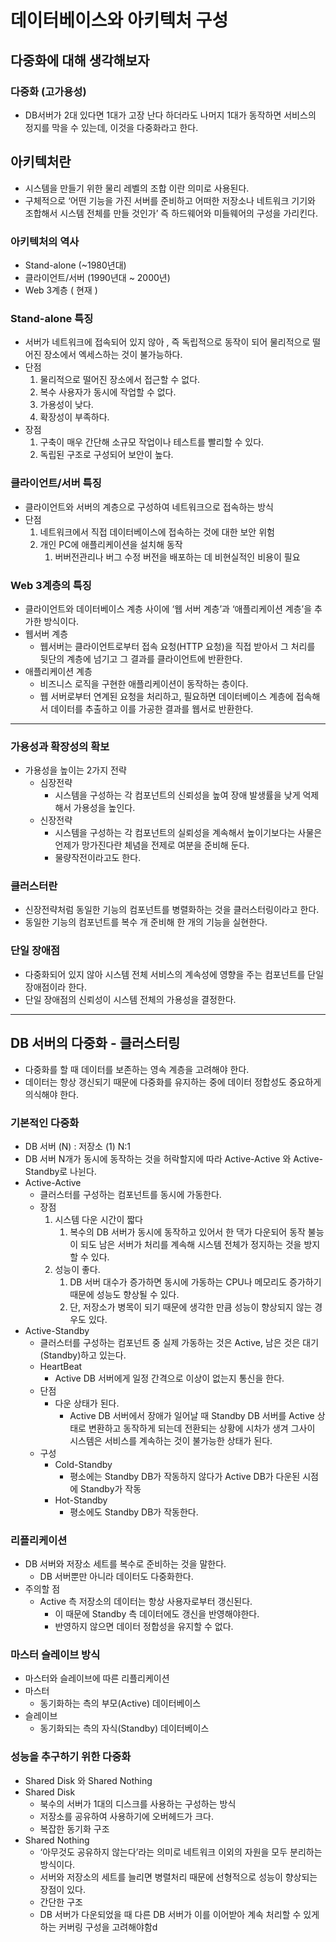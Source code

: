 # 데이터베이스와 아키텍처 구성

## 다중화에 대해 생각해보자

### 다중화 (고가용성)

- DB서버가 2대 있다면 1대가 고장 난다 하더라도 나머지 1대가 동작하면 서비스의 정지를 막을 수 있는데, 이것을 다중화라고 한다.

## 아키텍처란

- 시스템을 만들기 위한 물리 레벨의 조합 이란 의미로 사용된다.
- 구체적으로 ‘어떤 기능을 가진 서버를 준비하고 어떠한 저장소나 네트워크 기기와 조합해서 시스템 전체를 만들 것인가’ 즉 하드웨어와 미들웨어의 구성을 가리킨다.

### 아키텍처의 역사

- Stand-alone (~1980년대)
- 클라이언트/서버 (1990년대 ~ 2000년)
- Web 3계층 ( 현재 )

### Stand-alone 특징

- 서버가 네트워크에 접속되어 있지 않아 , 즉 독립적으로 동작이 되어 물리적으로 떨어진 장소에서 엑세스하는 것이 불가능하다.
- 단점
    1. 물리적으로 떨어진 장소에서 접근할 수 없다.
    2. 복수 사용자가 동시에 작업할 수 없다.
    3. 가용성이 낮다.
    4. 확장성이 부족하다.
- 장점
    1. 구축이 매우 간단해 소규모 작업이나 테스트를 빨리할 수 있다.
    2. 독립된 구조로 구성되어 보안이 높다.

### 클라이언트/서버 특징

- 클라이언트와 서버의 계층으로 구성하여 네트워크으로 접속하는 방식
- 단점
    1. 네트워크에서 직접 데이터베이스에 접속하는 것에 대한 보안 위험
    2. 개인 PC에 애플리케이션을 설치해 동작
        1. 버버전관리나 버그 수정 버전을 배포하는 데 비현실적인 비용이 필요


### Web 3계층의 특징

- 클라이언트와 데이터베이스 계층 사이에 ‘웹 서버 계층’과 ‘애플리케이션 계층’을 추가한 방식이다.
- 웹서버 계층
    - 웹서버는 클라이언트로부터 접속 요청(HTTP 요청)을 직접 받아서 그 처리를 뒷단의 계층에 넘기고 그 결과를 클라이언트에 반환한다.
- 애플리케이션 계층
    - 비즈니스 로직을 구현한 애플리케이션이 동작하는 층이다.
    - 웹 서버로부터 연계된 요청을 처리하고, 필요하면 데이터베이스 계층에 접속해서 데이터를 추출하고 이를 가공한 결과를 웹서로 반환한다.

---

### 가용성과 확장성의 확보

- 가용성을 높이는 2가지 전략
    - 심장전략
        - 시스템을 구성하는 각 컴포넌트의 신뢰성을 높여 장애 발생률을 낮게 억제해서 가용성을 높인다.
    - 신장전략
        - 시스템을 구성하는 각 컴포넌트의 실뢰성을 계속해서 높이기보다는 사물은 언제가 망가진다란 체념을 전제로 여분을 준비해 둔다.
        - 물량작전이라고도 한다.

### 클러스터란

- 신장전략처럼 동일한 기능의 컴포넌트를 병렬화하는 것을 클러스터링이라고 한다.
- 동일한 기능의 컴포넌트를 복수 개 준비해 한 개의 기능을 실현한다.

### 단일 장애점

- 다중화되어 있지 않아 시스템 전체 서비스의 계속성에 영향을 주는 컴포넌트를 단일 장애점이라 한다.
- 단일 장애점의 신뢰성이 시스템 전체의 가용성을 결정한다.

---

## DB 서버의 다중화 - 클러스터링

- 다중화를 할 때 데이터를 보존하는 영속 계층을 고려해야 한다.
- 데이터는 항상 갱신되기 때문에 다중화를 유지하는 중에 데이터 정합성도 중요하게 의식해야 한다.

### 기본적인 다중화

- DB 서버 (N) : 저장소 (1) N:1
- DB 서버 N개가 동시에 동작하는 것을 허락할지에 따라 Active-Active 와 Active-Standby로 나뉜다.
- Active-Active
    - 클러스터를 구성하는 컴포넌트를 동시에 가동한다.
    - 장점
        1. 시스템 다운 시간이 짧다
            1. 복수의 DB 서버가 동시에 동작하고 있어서 한 댁가 다운되어 동작 불능이 되도 남은 서버가 처리를 계속해 시스템 전체가 정지하는 것을 방지할 수 있다.
        2. 성능이 좋다.
            1. DB 서버 대수가 증가하면 동시에 가동하는 CPU나 메모리도 증가하기 때문에 성능도 향상될 수 있다.
            2. 단, 저장소가 병목이 되기 때문에 생각한 만큼 성능이 향상되지 않는 경우도 있다.
- Active-Standby
    - 클러스터를 구성하는 컴포넌트 중 실제 가동하는 것은 Active, 남은 것은 대기(Standby)하고 있는다.
    - HeartBeat
        - Active DB 서버에게 일정 간격으로 이상이 없는지 통신을 한다.
    - 단점
        - 다운 상태가 된다.
            - Active DB 서버에서 장애가 일어날 때 Standby DB 서버를 Active 상태로 변환하고 동작하게 되는데 전환되는 상황에 시차가 생겨 그사이 시스템은 서비스를 계속하는 것이 불가능한 상태가 된다.
    - 구성
        - Cold-Standby
            - 평소에는 Standby DB가 작동하지 않다가 Active DB가 다운된 시점에 Standby가 작동
        - Hot-Standby
            - 평소에도 Standby DB가 작동한다.

### 리플리케이션

- DB 서버와 저장소 세트를 복수로 준비하는 것을 말한다.
    - DB 서버뿐만 아니라 데이터도 다중화한다.
- 주의할 점
    - Active 측 저장소의 데이터는 항상 사용자로부터 갱신된다.
        - 이 때문에 Standby 측 데이터에도 갱신을 반영해야한다.
        - 반영하지 않으면 데이터 정합성을 유지할 수 없다.


### 마스터 슬레이브 방식

- 마스터와 슬레이브에 따른 리플리케이션
- 마스터
    - 동기화하는 측의 부모(Active) 데이터베이스
- 슬레이브
    - 동기화되는 측의 자식(Standby) 데이터베이스

### 성능을 추구하기 위한 다중화

- Shared Disk 와 Shared Nothing
- Shared Disk
    - 북수의 서버가 1대의 디스크를 사용하는 구성하는 방식
    - 저장소를 공유하여 사용하기에 오버헤드가 크다.
    - 복잡한 동기화 구조
- Shared Nothing
    - ‘아무것도 공유하지 않는다’라는 의미로 네트워크 이외의 자원을 모두 분리하는 방식이다.
    - 서버와 저장소의 세트를 늘리면 병렬처리 때문에 선형적으로 성능이 향상되는 장점이 있다.
    - 간단한 구조
    - DB 서버가 다운되었을 때 다른 DB 서버가 이를 이어받아 계속 처리할 수 있게 하는 커버링 구성을 고려해야함d